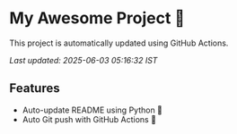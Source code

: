 # My Awesome Project 🚀

This project is automatically updated using GitHub Actions.

_Last updated: 2025-06-03 05:16:32 IST_

## Features
- Auto-update README using Python 🐍
- Auto Git push with GitHub Actions 🤖
